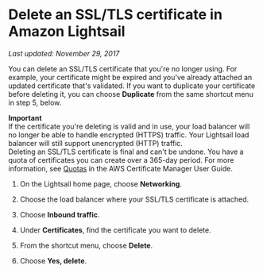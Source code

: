 # Delete an SSL/TLS certificate in Amazon Lightsail<a name="delete-tls-ssl-certificate-lightsail-load-balancer-https"></a>

 *Last updated: November 29, 2017* 

You can delete an SSL/TLS certificate that you're no longer using\. For example, your certificate might be expired and you've already attached an updated certificate that's validated\. If you want to duplicate your certificate before deleting it, you can choose **Duplicate** from the same shortcut menu in step 5, below\.

**Important**  
If the certificate you're deleting is valid and in use, your load balancer will no longer be able to handle encrypted \(HTTPS\) traffic\. Your Lightsail load balancer will still support unencrypted \(HTTP\) traffic\.  
Deleting an SSL/TLS certificate is final and can't be undone\. You have a quota of certificates you can create over a 365\-day period\. For more information, see [Quotas](http://docs.aws.amazon.com/acm/latest/userguide/acm-limits.html) in the AWS Certificate Manager User Guide\.

1. On the Lightsail home page, choose **Networking**\.

1. Choose the load balancer where your SSL/TLS certificate is attached\.

1. Choose **Inbound traffic**\.

1. Under **Certificates**, find the certificate you want to delete\.

1. From the shortcut menu, choose **Delete**\.

1. Choose **Yes, delete**\.